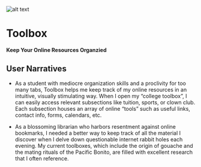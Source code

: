![alt text](https://user-images.githubusercontent.com/22183615/51203629-65a5f400-18b6-11e9-8aee-64995e503e92.png)

# Toolbox
**Keep Your Online Resources Organzied**


## User Narratives

- As a student with mediocre organization skills and a proclivity for too many tabs, Toolbox helps me keep track of my online resources in an intuitive, visually stimulating way. When I open my “college toolbox”, I can easily access relevant subsections like tuition, sports, or clown club. Each subsection houses an array of online “tools” such as useful links, contact info, forms, calendars, etc.

- As a blossoming librarian who harbors resentment against online bookmarks, I needed a better way to keep track of all the material I discover when I delve down questionable internet rabbit holes each evening. My current toolboxes, which include the origin of gouache and the mating rituals of the Pacific Bonito, are filled with excellent research that I often reference. 
